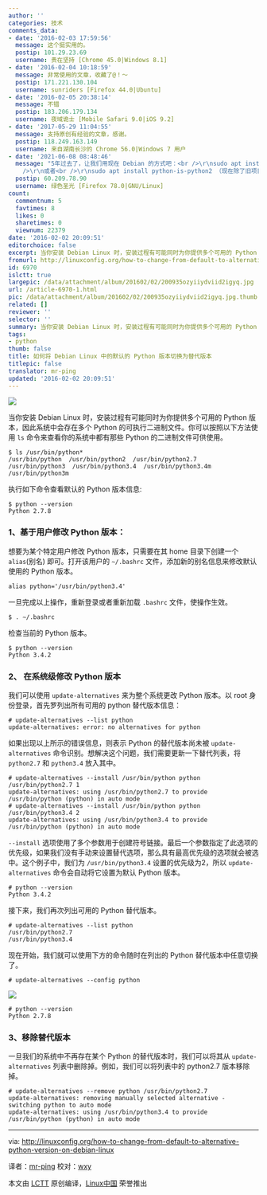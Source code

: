 ```yaml
---
author: ''
categories: 技术
comments_data:
- date: '2016-02-03 17:59:56'
  message: 这个挺实用的。
  postip: 101.29.23.69
  username: 贵在坚持 [Chrome 45.0|Windows 8.1]
- date: '2016-02-04 10:18:59'
  message: 非常使用的文章，收藏了@！～
  postip: 171.221.130.104
  username: sunriders [Firefox 44.0|Ubuntu]
- date: '2016-02-05 20:38:14'
  message: 不错
  postip: 183.206.179.134
  username: 夜域诡士 [Mobile Safari 9.0|iOS 9.2]
- date: '2017-05-29 11:04:55'
  message: 支持原创有经验的文章，感谢。
  postip: 118.249.163.149
  username: 来自湖南长沙的 Chrome 56.0|Windows 7 用户
- date: '2021-06-08 08:48:46'
  message: "5年过去了，让我们用现在 Debian 的方式吧：<br />\r\nsudo apt install python-is-python3<br
    />\r\n或者<br />\r\nsudo apt install python-is-python2 （现在除了旧项目，还有人在用 Python2 吗？）"
  postip: 60.209.78.90
  username: 绿色圣光 [Firefox 78.0|GNU/Linux]
count:
  commentnum: 5
  favtimes: 8
  likes: 0
  sharetimes: 0
  viewnum: 22379
date: '2016-02-02 20:09:51'
editorchoice: false
excerpt: 当你安装 Debian Linux 时，安装过程有可能同时为你提供多个可用的 Python 版本，因此系统中会存在多个 Python 的可执行二进制文件。
fromurl: http://linuxconfig.org/how-to-change-from-default-to-alternative-python-version-on-debian-linux
id: 6970
islctt: true
largepic: /data/attachment/album/201602/02/200935ozyiiydviid2igyq.jpg
url: /article-6970-1.html
pic: /data/attachment/album/201602/02/200935ozyiiydviid2igyq.jpg.thumb.jpg
related: []
reviewer: ''
selector: ''
summary: 当你安装 Debian Linux 时，安装过程有可能同时为你提供多个可用的 Python 版本，因此系统中会存在多个 Python 的可执行二进制文件。
tags:
- python
thumb: false
title: 如何将 Debian Linux 中的默认的 Python 版本切换为替代版本
titlepic: false
translator: mr-ping
updated: '2016-02-02 20:09:51'
---
```


![](/data/attachment/album/201602/02/200935ozyiiydviid2igyq.jpg)


当你安装 Debian Linux 时，安装过程有可能同时为你提供多个可用的 Python 版本，因此系统中会存在多个 Python 的可执行二进制文件。你可以按照以下方法使用 `ls` 命令来查看你的系统中都有那些 Python 的二进制文件可供使用。



```
$ ls /usr/bin/python*
/usr/bin/python  /usr/bin/python2  /usr/bin/python2.7  /usr/bin/python3  /usr/bin/python3.4  /usr/bin/python3.4m  /usr/bin/python3m

```

执行如下命令查看默认的 Python 版本信息:



```
$ python --version
Python 2.7.8

```

### 1、基于用户修改 Python 版本：


想要为某个特定用户修改 Python 版本，只需要在其 home 目录下创建一个 `alias`(别名) 即可。打开该用户的 `~/.bashrc` 文件，添加新的别名信息来修改默认使用的 Python 版本。



```
alias python='/usr/bin/python3.4'

```

一旦完成以上操作，重新登录或者重新加载 `.bashrc` 文件，使操作生效。



```
$ . ~/.bashrc

```

检查当前的 Python 版本。



```
$ python --version
Python 3.4.2

```

### 2、 在系统级修改 Python 版本


我们可以使用 `update-alternatives` 来为整个系统更改 Python 版本。以 root 身份登录，首先罗列出所有可用的 python 替代版本信息：



```
# update-alternatives --list python
update-alternatives: error: no alternatives for python

```

如果出现以上所示的错误信息，则表示 Python 的替代版本尚未被 `update-alternatives` 命令识别。想解决这个问题，我们需要更新一下替代列表，将 `python2.7` 和 `python3.4` 放入其中。



```
# update-alternatives --install /usr/bin/python python /usr/bin/python2.7 1
update-alternatives: using /usr/bin/python2.7 to provide /usr/bin/python (python) in auto mode
# update-alternatives --install /usr/bin/python python /usr/bin/python3.4 2
update-alternatives: using /usr/bin/python3.4 to provide /usr/bin/python (python) in auto mode

```

`--install` 选项使用了多个参数用于创建符号链接。最后一个参数指定了此选项的优先级，如果我们没有手动来设置替代选项，那么具有最高优先级的选项就会被选中。这个例子中，我们为 `/usr/bin/python3.4` 设置的优先级为2，所以 `update-alternatives` 命令会自动将它设置为默认 Python 版本。



```
# python --version
Python 3.4.2

```

接下来，我们再次列出可用的 Python 替代版本。



```
# update-alternatives --list python
/usr/bin/python2.7
/usr/bin/python3.4

```

现在开始，我们就可以使用下方的命令随时在列出的 Python 替代版本中任意切换了。



```
# update-alternatives --config python

```

![](/data/attachment/album/201602/02/200957z4622lp83l3z0kmr.png)



```
# python --version
Python 2.7.8

```

### 3、移除替代版本


一旦我们的系统中不再存在某个 Python 的替代版本时，我们可以将其从 `update-alternatives` 列表中删除掉。例如，我们可以将列表中的 python2.7 版本移除掉。



```
# update-alternatives --remove python /usr/bin/python2.7
update-alternatives: removing manually selected alternative - switching python to auto mode
update-alternatives: using /usr/bin/python3.4 to provide /usr/bin/python (python) in auto mode

```



---


via: <http://linuxconfig.org/how-to-change-from-default-to-alternative-python-version-on-debian-linux>


译者：[mr-ping](https://github.com/mr-ping) 校对：[wxy](https://github.com/wxy)


本文由 [LCTT](https://github.com/LCTT/TranslateProject) 原创编译，[Linux中国](https://linux.cn/) 荣誉推出